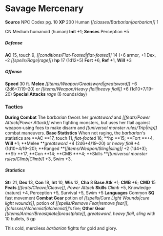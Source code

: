 ﻿---
cssclass: [monsters]
title1: Savage Mercenary
title2: Savage Mercenary
CR: 1/2
sources:
- name: NPC Codex
  page: 10
  link: http://paizo.com/products/btpy8v3a?Pathfinder-Roleplaying-Game-NPC-Codex
XP: 200
race: Human
classes:
- barbarian 1
alignment: CN
size: Medium
type: humanoid
subtypes:
- human
initiative:
  bonus: 1
AC:
  AC: 15
  touch: 9
  flat_footed: 14
  components:
    armor: 6
    dex: 1
    rage: -2
HP:
  HP: 17
  long: 1d12+5
saves:
  fort: 6
  ref: 1
  will: 3
speeds:
  base: 30
attacks:
  melee:
  - - text: greatsword +6 (2d6+7/19-20)
      entries:
      - - damage: 2d6+7
          crit_range: 19-20
      attack: greatsword
      bonus:
      - 6
  - - text: heavy flail +6 (1d10+7/19-20)
      entries:
      - - damage: 1d10+7
          crit_range: 19-20
      attack: heavy flail
      bonus:
      - 6
  special:
  - rage (6 rounds/day)
tactics:
  During Combat: The barbarian favors her greatsword and Power Attack when fighting
    monsters, but uses her flail against weapon-using foes to make disarm and trip
    combat maneuvers.
  Base Statistics: When not raging, the barbarian's statistics are AC 17, touch 11,
    flat-footed 16; hp 15; Fort +4, Will +1; Melee greatsword +4 (2d6+4/19-20) or
    heavy flail +4 (1d10+4/19-20); Ranged sling +2 (1d4+3); Str 17, Con 14; CMB +4;
    Skills Climb +3, Swim +3.
ability_scores:
  STR: 21
  DEX: 13
  CON: 18
  INT: 10
  WIS: 12
  CHA: 8
BAB: 1
CMB: 6
CMD: 15
feats:
- name: Cleave
- name: Power Attack
skills:
  Climb: 5
  Knowledge (nature): 4
  Perception: 5
  Survival: 5
  Swim: 5
languages:
- Common
special_qualities:
- fast movement
gear:
  combat:
  - potion of cure light wounds
  - potion of remove fear
  - alchemist's fire
  other:
  - breastplate
  - greatsword
  - heavy flail
  - sling with 10 bullets
  - 5 gp
desc_long: This cold, merciless barbarian fights for gold and glory.

---

# Savage Mercenary

**Source** NPC Codex pg. 10
**XP** 200
Human _[[classes/Barbarian|barbarian]]_ 1

CN Medium humanoid (human)
**Init** +1; **Senses** Perception +5

##### Defense

**AC** 15, touch 9, _[[conditions/Flat-Footed|flat-footed]]_ 14 (+6 armor, +1 Dex, –2 _[[spells/Rage|rage]]_)
**hp** 17 (1d12+5)
**Fort** +6, **Ref** +1, **Will** +3

##### Offense
**Speed** 30 ft.
**Melee** _[[items/Weapon/Greatsword|greatsword]]_ +6 (2d6+7/19–20) or _[[items/Weapon/Heavy flail|heavy flail]]_ +6 (1d10+7/19–20)
**Special Attacks** _rage_ (6 rounds/day)

### Tactics

**During Combat** The _barbarian_ favors her _greatsword_ and _[[feats/Power Attack|Power Attack]]_ when fighting monsters, but uses her flail against weapon-using foes to make disarm and _[[universal monster rules/Trip|trip]]_ combat maneuvers.
 **Base Statistics** When not raging, the _barbarian_'s statistics are **AC **17, touch 11, _flat-footed_ 16; **hp **15; **Fort **+4, **Will** +1; **Melee **_greatsword_ +4 (2d6+4/19–20) or _heavy flail_ +4 (1d10+4/19–20); **Ranged **_[[items/Weapon/Sling|sling]]_ +2 (1d4+3); **Str **17, **Con **14; **CMB **+4; **Skills **_[[universal monster rules/Climb|Climb]]_ +3, Swim +3.

##### Statistics
**Str** 21, **Dex** 13, **Con** 18, **Int** 10, **Wis** 12, **Cha** 8
**Base Atk** +1; **CMB** +6; **CMD** 15
**Feats** _[[feats/Cleave|Cleave]]_, _Power Attack_
**Skills** _Climb_ +5, Knowledge (nature) +4, Perception +5, Survival +5, Swim +5
**Languages** Common
**SQ** fast movement
**Combat Gear** potion of _[[spells/Cure Light Wounds|cure light wounds]]_, potion of _[[spells/Remove Fear|remove fear]]_, _[[classes/Alchemist|alchemist]]_’s fire; **Other Gear** _[[items/Armor/Breastplate|breastplate]]_, _greatsword_, _heavy flail_, _sling_ with 10 bullets, 5 gp

This cold, merciless _barbarian_ fights for gold and glory.